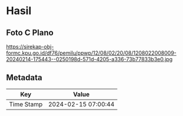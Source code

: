 # Hasil

## Foto C Plano

https://sirekap-obj-formc.kpu.go.id/df76/pemilu/ppwp/12/08/02/20/08/1208022008009-20240214-175443--0250198d-571d-4205-a336-73b77833b3e0.jpg


## Metadata

| Key        | Value               |
| ---------- | ------------------- |
| Time Stamp | 2024-02-15 07:00:44 |



